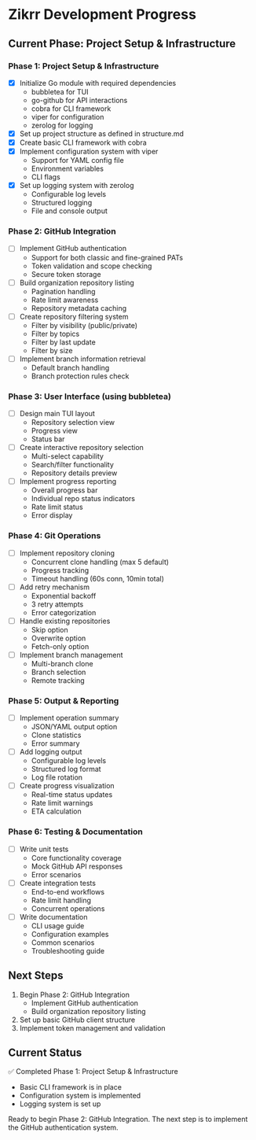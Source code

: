 # Zikrr Development Progress

## Current Phase: Project Setup & Infrastructure

### Phase 1: Project Setup & Infrastructure
- [x] Initialize Go module with required dependencies
  - bubbletea for TUI
  - go-github for API interactions
  - cobra for CLI framework
  - viper for configuration
  - zerolog for logging
- [x] Set up project structure as defined in structure.md
- [x] Create basic CLI framework with cobra
- [x] Implement configuration system with viper
  - Support for YAML config file
  - Environment variables
  - CLI flags
- [x] Set up logging system with zerolog
  - Configurable log levels
  - Structured logging
  - File and console output

### Phase 2: GitHub Integration
- [ ] Implement GitHub authentication
  - Support for both classic and fine-grained PATs
  - Token validation and scope checking
  - Secure token storage
- [ ] Build organization repository listing
  - Pagination handling
  - Rate limit awareness
  - Repository metadata caching
- [ ] Create repository filtering system
  - Filter by visibility (public/private)
  - Filter by topics
  - Filter by last update
  - Filter by size
- [ ] Implement branch information retrieval
  - Default branch handling
  - Branch protection rules check

### Phase 3: User Interface (using bubbletea)
- [ ] Design main TUI layout
  - Repository selection view
  - Progress view
  - Status bar
- [ ] Create interactive repository selection
  - Multi-select capability
  - Search/filter functionality
  - Repository details preview
- [ ] Implement progress reporting
  - Overall progress bar
  - Individual repo status indicators
  - Rate limit status
  - Error display

### Phase 4: Git Operations
- [ ] Implement repository cloning
  - Concurrent clone handling (max 5 default)
  - Progress tracking
  - Timeout handling (60s conn, 10min total)
- [ ] Add retry mechanism
  - Exponential backoff
  - 3 retry attempts
  - Error categorization
- [ ] Handle existing repositories
  - Skip option
  - Overwrite option
  - Fetch-only option
- [ ] Implement branch management
  - Multi-branch clone
  - Branch selection
  - Remote tracking

### Phase 5: Output & Reporting
- [ ] Implement operation summary
  - JSON/YAML output option
  - Clone statistics
  - Error summary
- [ ] Add logging output
  - Configurable log levels
  - Structured log format
  - Log file rotation
- [ ] Create progress visualization
  - Real-time status updates
  - Rate limit warnings
  - ETA calculation

### Phase 6: Testing & Documentation
- [ ] Write unit tests
  - Core functionality coverage
  - Mock GitHub API responses
  - Error scenarios
- [ ] Create integration tests
  - End-to-end workflows
  - Rate limit handling
  - Concurrent operations
- [ ] Write documentation
  - CLI usage guide
  - Configuration examples
  - Common scenarios
  - Troubleshooting guide

## Next Steps
1. Begin Phase 2: GitHub Integration
   - Implement GitHub authentication
   - Build organization repository listing
2. Set up basic GitHub client structure
3. Implement token management and validation

## Current Status
✅ Completed Phase 1: Project Setup & Infrastructure
- Basic CLI framework is in place
- Configuration system is implemented
- Logging system is set up

Ready to begin Phase 2: GitHub Integration. The next step is to implement the GitHub authentication system.
